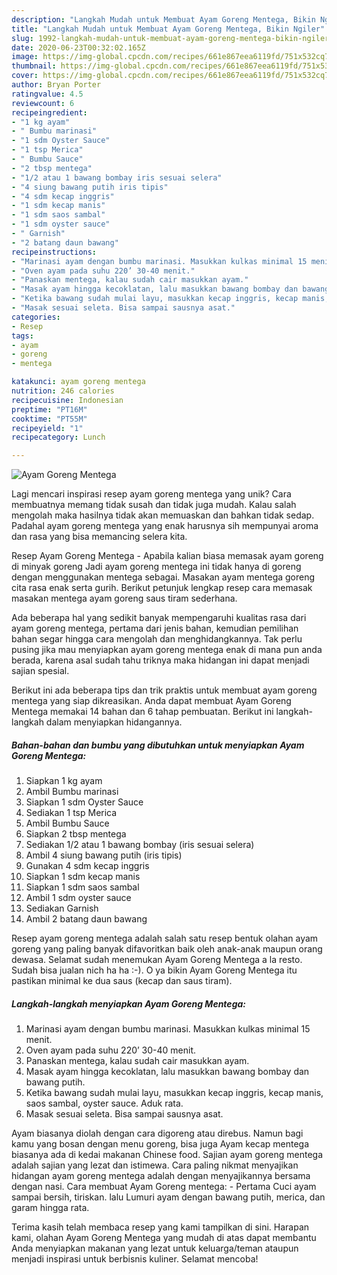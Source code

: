 ```yaml
---
description: "Langkah Mudah untuk Membuat Ayam Goreng Mentega, Bikin Ngiler"
title: "Langkah Mudah untuk Membuat Ayam Goreng Mentega, Bikin Ngiler"
slug: 1992-langkah-mudah-untuk-membuat-ayam-goreng-mentega-bikin-ngiler
date: 2020-06-23T00:32:02.165Z
image: https://img-global.cpcdn.com/recipes/661e867eea6119fd/751x532cq70/ayam-goreng-mentega-foto-resep-utama.jpg
thumbnail: https://img-global.cpcdn.com/recipes/661e867eea6119fd/751x532cq70/ayam-goreng-mentega-foto-resep-utama.jpg
cover: https://img-global.cpcdn.com/recipes/661e867eea6119fd/751x532cq70/ayam-goreng-mentega-foto-resep-utama.jpg
author: Bryan Porter
ratingvalue: 4.5
reviewcount: 6
recipeingredient:
- "1 kg ayam"
- " Bumbu marinasi"
- "1 sdm Oyster Sauce"
- "1 tsp Merica"
- " Bumbu Sauce"
- "2 tbsp mentega"
- "1/2 atau 1 bawang bombay iris sesuai selera"
- "4 siung bawang putih iris tipis"
- "4 sdm kecap inggris"
- "1 sdm kecap manis"
- "1 sdm saos sambal"
- "1 sdm oyster sauce"
- " Garnish"
- "2 batang daun bawang"
recipeinstructions:
- "Marinasi ayam dengan bumbu marinasi. Masukkan kulkas minimal 15 menit."
- "Oven ayam pada suhu 220’ 30-40 menit."
- "Panaskan mentega, kalau sudah cair masukkan ayam."
- "Masak ayam hingga kecoklatan, lalu masukkan bawang bombay dan bawang putih."
- "Ketika bawang sudah mulai layu, masukkan kecap inggris, kecap manis, saos sambal, oyster sauce. Aduk rata."
- "Masak sesuai seleta. Bisa sampai sausnya asat."
categories:
- Resep
tags:
- ayam
- goreng
- mentega

katakunci: ayam goreng mentega 
nutrition: 246 calories
recipecuisine: Indonesian
preptime: "PT16M"
cooktime: "PT55M"
recipeyield: "1"
recipecategory: Lunch

---
```



![Ayam Goreng Mentega](https://img-global.cpcdn.com/recipes/661e867eea6119fd/751x532cq70/ayam-goreng-mentega-foto-resep-utama.jpg)

Lagi mencari inspirasi resep ayam goreng mentega yang unik? Cara membuatnya memang tidak susah dan tidak juga mudah. Kalau salah mengolah maka hasilnya tidak akan memuaskan dan bahkan tidak sedap. Padahal ayam goreng mentega yang enak harusnya sih mempunyai aroma dan rasa yang bisa memancing selera kita.

Resep Ayam Goreng Mentega - Apabila kalian biasa memasak ayam goreng di minyak goreng Jadi ayam goreng mentega ini tidak hanya di goreng dengan menggunakan mentega sebagai. Masakan ayam mentega goreng cita rasa enak serta gurih. Berikut petunjuk lengkap resep cara memasak masakan mentega ayam goreng saus tiram sederhana.

Ada beberapa hal yang sedikit banyak mempengaruhi kualitas rasa dari ayam goreng mentega, pertama dari jenis bahan, kemudian pemilihan bahan segar hingga cara mengolah dan menghidangkannya. Tak perlu pusing jika mau menyiapkan ayam goreng mentega enak di mana pun anda berada, karena asal sudah tahu triknya maka hidangan ini dapat menjadi sajian spesial.


Berikut ini ada beberapa tips dan trik praktis untuk membuat ayam goreng mentega yang siap dikreasikan. Anda dapat membuat Ayam Goreng Mentega memakai 14 bahan dan 6 tahap pembuatan. Berikut ini langkah-langkah dalam menyiapkan hidangannya.

<!--inarticleads1-->

##### Bahan-bahan dan bumbu yang dibutuhkan untuk menyiapkan Ayam Goreng Mentega:

1. Siapkan 1 kg ayam
1. Ambil  Bumbu marinasi
1. Siapkan 1 sdm Oyster Sauce
1. Sediakan 1 tsp Merica
1. Ambil  Bumbu Sauce
1. Siapkan 2 tbsp mentega
1. Sediakan 1/2 atau 1 bawang bombay (iris sesuai selera)
1. Ambil 4 siung bawang putih (iris tipis)
1. Gunakan 4 sdm kecap inggris
1. Siapkan 1 sdm kecap manis
1. Siapkan 1 sdm saos sambal
1. Ambil 1 sdm oyster sauce
1. Sediakan  Garnish
1. Ambil 2 batang daun bawang


Resep ayam goreng mentega adalah salah satu resep bentuk olahan ayam goreng yang paling banyak difavoritkan baik oleh anak-anak maupun orang dewasa. Selamat sudah menemukan Ayam Goreng Mentega a la resto. Sudah bisa jualan nich ha ha :-). O ya bikin Ayam Goreng Mentega itu pastikan minimal ke dua saus (kecap dan saus tiram). 

<!--inarticleads2-->

##### Langkah-langkah menyiapkan Ayam Goreng Mentega:

1. Marinasi ayam dengan bumbu marinasi. Masukkan kulkas minimal 15 menit.
1. Oven ayam pada suhu 220’ 30-40 menit.
1. Panaskan mentega, kalau sudah cair masukkan ayam.
1. Masak ayam hingga kecoklatan, lalu masukkan bawang bombay dan bawang putih.
1. Ketika bawang sudah mulai layu, masukkan kecap inggris, kecap manis, saos sambal, oyster sauce. Aduk rata.
1. Masak sesuai seleta. Bisa sampai sausnya asat.


Ayam biasanya diolah dengan cara digoreng atau direbus. Namun bagi kamu yang bosan dengan menu goreng, bisa juga Ayam kecap mentega biasanya ada di kedai makanan Chinese food. Sajian ayam goreng mentega adalah sajian yang lezat dan istimewa. Cara paling nikmat menyajikan hidangan ayam goreng mentega adalah dengan menyajikannya bersama dengan nasi. Cara membuat Ayam Goreng mentega: - Pertama Cuci ayam sampai bersih, tiriskan. lalu Lumuri ayam dengan bawang putih, merica, dan garam hingga rata. 

Terima kasih telah membaca resep yang kami tampilkan di sini. Harapan kami, olahan Ayam Goreng Mentega yang mudah di atas dapat membantu Anda menyiapkan makanan yang lezat untuk keluarga/teman ataupun menjadi inspirasi untuk berbisnis kuliner. Selamat mencoba!
